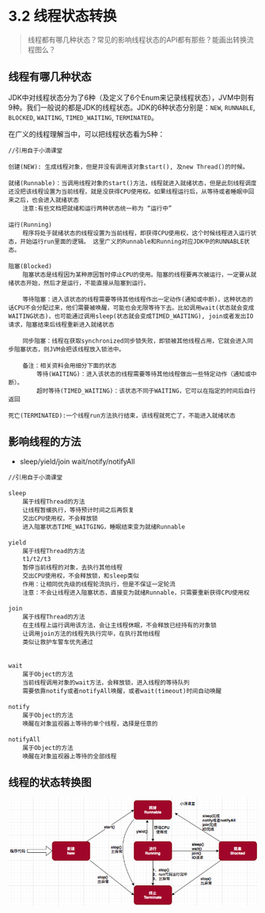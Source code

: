 # 3.2 线程状态转换

> 线程都有哪几种状态？常见的影响线程状态的API都有那些？能画出转换流程图么？

## 线程有哪几种状态

JDK中对线程状态分为了6种（及定义了6个Enum来记录线程状态），JVM中则有9种。我们一般说的都是JDK的线程状态。JDK的6种状态分别是：`NEW`, `RUNNABLE`, `BLOCKED`, `WAITING`, `TIMED_WAITING`, `TERMINATED`。

在广义的线程理解当中，可以把线程状态看为5种：

```
//引用自于小滴课堂

创建(NEW): 生成线程对象，但是并没有调用该对象start(), 及new Thread()的时候。

就绪(Runnable)：当调用线程对象的start()方法，线程就进入就绪状态，但是此刻线程调度还没把该线程设置为当前线程，就是没获得CPU使用权。如果线程运行后，从等待或者睡眠中回来之后，也会进入就绪状态
	注意:有些文档把就绪和运行两种状态统一称为 “运行中”

运行(Running)
	程序将处于就绪状态的线程设置为当前线程，即获得CPU使用权，这个时候线程进入运行状态，开始运行run里面的逻辑。 这里广义的Runnable和Running对应JDK中的RUNNABLE状态。

阻塞(Blocked)
	阻塞状态是线程因为某种原因暂时停止CPU的使用。阻塞的线程要再次被运行，一定要从就绪状态开始，然后才是运行，不能直接从阻塞到运行。
	
	等待阻塞：进入该状态的线程需要等待其他线程作出一定动作(通知或中断)，这种状态的话CPU不会分配过来，他们需要被唤醒，可能也会无限等待下去。比如调用wait(状态就会变成WAITING状态)，也可能通过调用sleep(状态就会变成TIMED_WAITING), join或者发出IO请求，阻塞结束后线程重新进入就绪状态
	
	同步阻塞：线程在获取synchronized同步锁失败，即锁被其他线程占用，它就会进入同步阻塞状态，则JVM会把该线程放入锁池中。
	
	备注：相关资料会用细分下面的状态
		等待(WAITING)：进入该状态的线程需要等待其他线程做出一些特定动作（通知或中断）。
        超时等待(TIMED_WAITING)：该状态不同于WAITING，它可以在指定的时间后自行返回

死亡(TERMINATED):一个线程run方法执行结束，该线程就死亡了，不能进入就绪状态
```



## 影响线程的方法

- sleep/yield/join wait/notify/notifyAll

```
//引用自于小滴课堂

sleep
	属于线程Thread的方法
	让线程暂缓执行，等待预计时间之后再恢复
	交出CPU使用权，不会释放锁
	进入阻塞状态TIME_WAITGING，睡眠结束变为就绪Runnable
	
yield
	属于线程Thread的方法
	t1/t2/t3
	暂停当前线程的对象，去执行其他线程
	交出CPU使用权，不会释放锁，和sleep类似
	作用：让相同优先级的线程轮流执行，但是不保证一定轮流
	注意：不会让线程进入阻塞状态，直接变为就绪Runnable，只需要重新获得CPU使用权
	
join  
	属于线程Thread的方法
	在主线程上运行调用该方法，会让主线程休眠，不会释放已经持有的对象锁
	让调用join方法的线程先执行完毕，在执行其他线程
	类似让救护车警车优先通过
	
	
wait
	属于Object的方法
	当前线程调用对象的wait方法，会释放锁，进入线程的等待队列
	需要依靠notify或者notifyAll唤醒，或者wait(timeout)时间自动唤醒
	
notify
	属于Object的方法
	唤醒在对象监视器上等待的单个线程，选择是任意的
	
notifyAll
	属于Object的方法
	唤醒在对象监视器上等待的全部线程
```



## 线程的状态转换图

![image-20200203175236272](images/image-20200203175236272.png)
